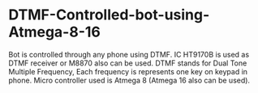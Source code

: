# DTMF-Controlled-bot-using-Atmega-8-16
Bot is controlled through any phone using DTMF. IC HT9170B is used as DTMF receiver or M8870 also can be used. DTMF stands for Dual Tone Multiple Frequency, Each frequency is represents one key on keypad in phone. Micro controller used is Atmega 8 (Atmega 16 also can be used).
